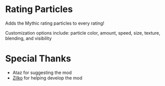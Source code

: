 # Rating Particles
Adds the Mythic rating particles to every rating!

Customization options include: particle color, amount, speed, size, texture, blending, and visibility

# Special Thanks
* Ataz for suggesting the mod
* [Zilko](user:10300913) for helping develop the mod
